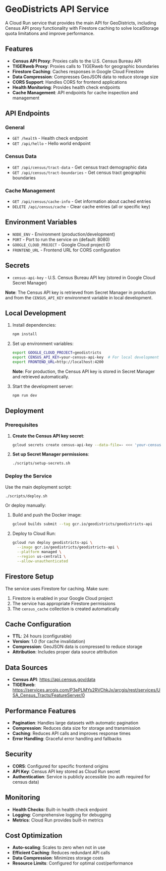 # GeoDistricts API Service

A Cloud Run service that provides the main API for GeoDistricts, including Census API proxy functionality with Firestore caching to solve localStorage quota limitations and improve performance.

## Features

- **Census API Proxy**: Proxies calls to the U.S. Census Bureau API
- **TIGERweb Proxy**: Proxies calls to TIGERweb for geographic boundaries
- **Firestore Caching**: Caches responses in Google Cloud Firestore
- **Data Compression**: Compresses GeoJSON data to reduce storage size
- **CORS Support**: Handles CORS for frontend applications
- **Health Monitoring**: Provides health check endpoints
- **Cache Management**: API endpoints for cache inspection and management

## API Endpoints

### General
- `GET /health` - Health check endpoint
- `GET /api/hello` - Hello world endpoint

### Census Data
- `GET /api/census/tract-data` - Get census tract demographic data
- `GET /api/census/tract-boundaries` - Get census tract geographic boundaries

### Cache Management
- `GET /api/census/cache-info` - Get information about cached entries
- `DELETE /api/census/cache` - Clear cache entries (all or specific key)

## Environment Variables

- `NODE_ENV` - Environment (production/development)
- `PORT` - Port to run the service on (default: 8080)
- `GOOGLE_CLOUD_PROJECT` - Google Cloud project ID
- `FRONTEND_URL` - Frontend URL for CORS configuration

## Secrets

- `census-api-key` - U.S. Census Bureau API key (stored in Google Cloud Secret Manager)

**Note**: The Census API key is retrieved from Secret Manager in production and from the `CENSUS_API_KEY` environment variable in local development.

## Local Development

1. Install dependencies:
   ```bash
   npm install
   ```

2. Set up environment variables:
   ```bash
   export GOOGLE_CLOUD_PROJECT=geodistricts
   export CENSUS_API_KEY=your-census-api-key  # For local development only
   export FRONTEND_URL=http://localhost:4200
   ```

   **Note**: For production, the Census API key is stored in Secret Manager and retrieved automatically.

3. Start the development server:
   ```bash
   npm run dev
   ```

## Deployment

### Prerequisites

1. **Create the Census API key secret**:
   ```bash
   gcloud secrets create census-api-key --data-file=- <<< 'your-census-api-key'
   ```

2. **Set up Secret Manager permissions**:
   ```bash
   ./scripts/setup-secrets.sh
   ```

### Deploy the Service

Use the main deployment script:

```bash
./scripts/deploy.sh
```

Or deploy manually:

1. Build and push the Docker image:
   ```bash
   gcloud builds submit --tag gcr.io/geodistricts/geodistricts-api
   ```

2. Deploy to Cloud Run:
   ```bash
   gcloud run deploy geodistricts-api \
     --image gcr.io/geodistricts/geodistricts-api \
     --platform managed \
     --region us-central1 \
     --allow-unauthenticated
   ```

## Firestore Setup

The service uses Firestore for caching. Make sure:

1. Firestore is enabled in your Google Cloud project
2. The service has appropriate Firestore permissions
3. The `census_cache` collection is created automatically

## Cache Configuration

- **TTL**: 24 hours (configurable)
- **Version**: 1.0 (for cache invalidation)
- **Compression**: GeoJSON data is compressed to reduce storage
- **Attribution**: Includes proper data source attribution

## Data Sources

- **Census API**: https://api.census.gov/data
- **TIGERweb**: https://services.arcgis.com/P3ePLMYs2RVChkJx/arcgis/rest/services/USA_Census_Tracts/FeatureServer/0

## Performance Features

- **Pagination**: Handles large datasets with automatic pagination
- **Compression**: Reduces data size for storage and transmission
- **Caching**: Reduces API calls and improves response times
- **Error Handling**: Graceful error handling and fallbacks

## Security

- **CORS**: Configured for specific frontend origins
- **API Key**: Census API key stored as Cloud Run secret
- **Authentication**: Service is publicly accessible (no auth required for census data)

## Monitoring

- **Health Checks**: Built-in health check endpoint
- **Logging**: Comprehensive logging for debugging
- **Metrics**: Cloud Run provides built-in metrics

## Cost Optimization

- **Auto-scaling**: Scales to zero when not in use
- **Efficient Caching**: Reduces redundant API calls
- **Data Compression**: Minimizes storage costs
- **Resource Limits**: Configured for optimal cost/performance
